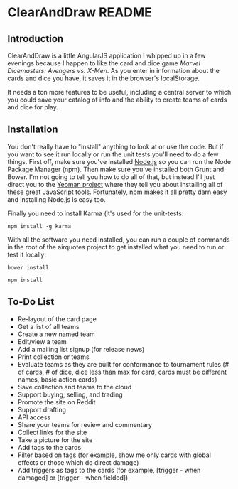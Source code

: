 # ClearAndDraw README

## Introduction

ClearAndDraw is a little AngularJS application I whipped up in a few evenings because I happen to like the card and dice game _Marvel Dicemasters: Avengers vs. X-Men_. As you enter in information about the cards and dice you have, it saves it in the browser's localStorage.

It needs a ton more features to be useful, including a central server to which you could save your catalog of info and the ability to create teams of cards and dice for play.

## Installation

You don't really have to "install" anything to look at or use the code. But if you want to see it run locally or run the unit tests you'll need to do a few things. First off, make sure you've installed [Node.js](http://nodejs.org) so you can run the Node Package Manager (npm). Then make sure you've installed both Grunt and Bower. I'm not going to tell you how to do all of that, but instead I'll just direct you to the [Yeoman project](http://yeoman.io) where they tell you about installing all of these great JavaScript tools. Fortunately, npm makes it all pretty darn easy and installing Node.js is easy too.

Finally you need to install Karma (it's used for the unit-tests:

`npm install -g karma`

With all the software you need installed, you can run a couple of commands in the root of the airquotes project to get installed what you need to run or test it locally:

`bower install`

`npm install`

## To-Do List

* Re-layout of the card page
* Get a list of all teams
* Create a new named team
* Edit/view a team
* Add a mailing list signup (for release news)
* Print collection or teams
* Evaluate teams as they are built for conformance to tournament rules (# of cards, # of dice, dice less than max for card, cards must be different names, basic action cards)
* Save collection and teams to the cloud
* Support buying, selling, and trading
* Promote the site on Reddit
* Support drafting
* API access
* Share your teams for review and commentary
* Collect links for the site
* Take a picture for the site
* Add tags to the cards
* Filter based on tags (for example, show me only cards with global effects or those which do direct damage)
* Add triggers as tags to the cards (for example, [trigger - when damaged] or [trigger - when fielded])
